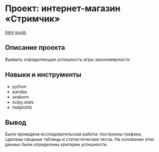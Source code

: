 # Проект: интернет-магазин «Стримчик»
[html](https://github.com/nikus96/MyProjects/blob/main/Project2/games.html) [ipynb](https://github.com/nikus96/MyProjects/blob/main/Project2/games.ipynb)
## Описание проекта
Выявить определяющие успешность игры закономерности
## Навыки и инструменты
- python
- pandas
- seaborn
- scipy.stats
- matplotlib
## Вывод
Была проведена исследовательская работа: построены графики, сделаны сводные таблицы и статистические тесты. На основании этих данных были определены критерии успешности.
